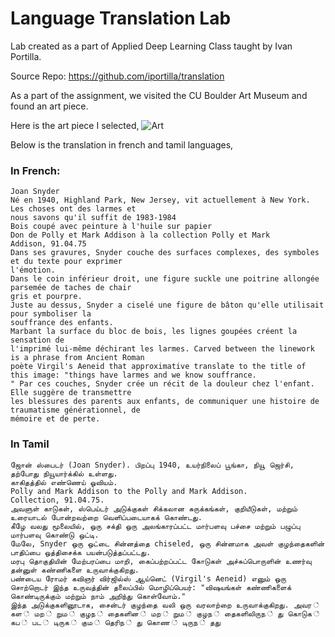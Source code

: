 # Language Translation Lab

Lab created as a part of Applied Deep Learning Class taught by Ivan Portilla.

Source Repo: https://github.com/iportilla/translation

As a part of the assignment, we visited the CU Boulder Art Museum and found an art piece.

Here is the art piece I selected,
![Art](./input_docs/IMG_4499.JPG)

Below is the translation in french and tamil languages,

### In French:

```
Joan Snyder
Né en 1940, Highland Park, New Jersey, vit actuellement à New York. 
Les choses ont des larmes et
nous savons qu'il suffit de 1983-1984
Bois coupé avec peinture à l'huile sur papier
Don de Polly et Mark Addison à la collection Polly et Mark
Addison, 91.04.75
Dans ses gravures, Snyder couche des surfaces complexes, des symboles et du texte pour exprimer
l'émotion. 
Dans le coin inférieur droit, une figure suckle une poitrine allongée parsemée de taches de chair
gris et pourpre. 
Juste au dessus, Snyder a ciselé une figure de bâton qu'elle utilisait pour symboliser la
souffrance des enfants. 
Marbant la surface du bloc de bois, les lignes goupées créent la sensation de
l'imprimé lui-même déchirant les larmes. Carved between the linework is a phrase from Ancient Roman
poète Virgil's Aeneid that approximative translate to the title of this image: "things have larmes and we know souffrance.
" Par ces couches, Snyder crée un récit de la douleur chez l'enfant. Elle suggère de transmettre
les blessures des parents aux enfants, de communiquer une histoire de traumatisme générationnel, de
mémoire et de perte.
```

### In Tamil
```
ஜோன் ஸ்பைடர் (Joan Snyder). பிறப்பு 1940, உயர்நிலைப் பூங்கா, நியூ ஜெர்சி, தற்போது நியூயார்க்கில் உள்ளது. 
காகிதத்தில் எண்ணெய் ஓவியம். 
Polly and Mark Addison to the Polly and Mark Addison. 
Collection, 91.04.75. 
அவளுள் காடுகள், ஸ்பெய்டர் அடுக்குகள் சிக்கலான சுருக்கங்கள், குறியீடுகள், மற்றும் உரையாடல் போன்றவற்றை வெளிப்படையாகக் கொண்டது. 
கீழே வலது மூலையில், ஒரு சக்தி ஒரு அலங்காரப்பட்ட மார்பளவு பச்சை மற்றும் பழுப்பு மார்பளவு கொண்டு ஒட்டி. 
மேலே, Snyder ஒரு ஒட்டை சின்னத்தை chiseled, ஒரு சின்னமாக அவள் குழந்தைகளின் பாதிப்பை ஒத்திசைக்க பயன்படுத்தப்பட்டது. 
மரபு தொகுதியின் மேற்பரப்பை மாறி, கைப்பற்றப்பட்ட கோடுகள் அச்சுப்பொருளின் உணர்வு தன்னுள் கண்ணிகளை உருவாக்குகிறது. 
பண்டைய ரோமர் கவிஞர் விர்ஜில்ஸ் ஆய்னெட் (Virgil's Aeneid) எனும் ஒரு சொற்றொடர் இந்த உருவத்தின் தலைப்பில் மொழிப்பெயர்: "விஷயங்கள் கண்ணிகளைக் கொண்டிருக்கும் மற்றும் நாம் அறிந்து கொள்வோம்." 
இந்த அடுக்குகளினூடாக, சைன்டர் குழந்தை வலி ஒரு வரலாற்றை உருவாக்குகிறது. அவர ் கள ் மற ் றும ் குழந ் தைகளின ் மற ் றும ் குழந ் தைகளிலிருந ் து கொடுக ் கப ் பட ் டிருக ் கும ் தெரிந ் து கொண ் டிருந ் தது
```
